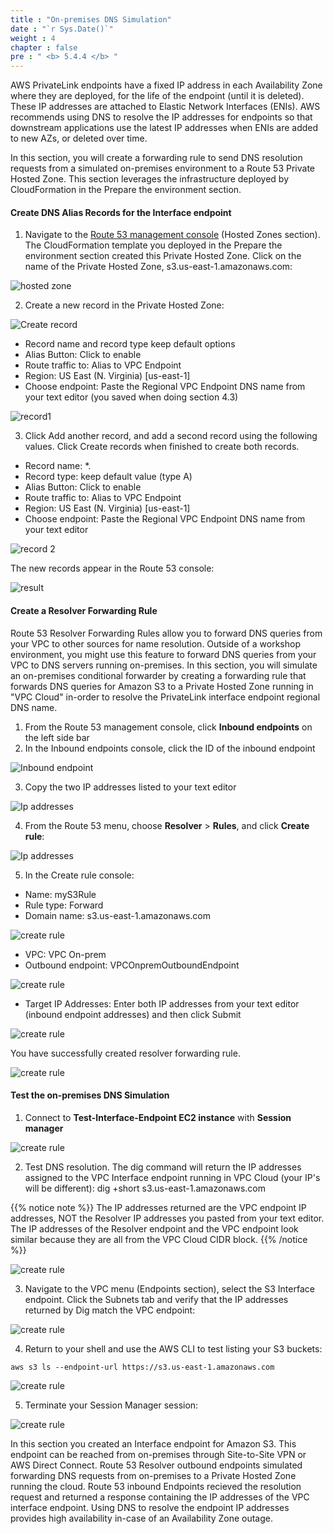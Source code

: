 ```yaml
---
title : "On-premises DNS Simulation"
date : "`r Sys.Date()`"
weight : 4
chapter : false
pre : " <b> 5.4.4 </b> "
---
```


AWS PrivateLink endpoints have a fixed IP address in each Availability Zone where they are deployed, for the life of the endpoint (until it is deleted). These IP addresses are attached to Elastic Network Interfaces (ENIs). AWS recommends using DNS to resolve the IP addresses for endpoints so that downstream applications use the latest IP addresses when ENIs are added to new AZs, or deleted over time.

In this section, you will create a forwarding rule to send DNS resolution requests from a simulated on-premises environment to a Route 53 Private Hosted Zone. This section leverages the infrastructure deployed by CloudFormation in the Prepare the environment section.

#### Create DNS Alias Records for the Interface endpoint
1. Navigate to the [Route 53 management console](https://us-east-1.console.aws.amazon.com/route53/v2/hostedzones?region=us-east-1#) (Hosted Zones section).  The CloudFormation template you deployed in the Prepare the environment section created this Private Hosted Zone. Click on the name of the Private Hosted Zone, s3.us-east-1.amazonaws.com:

![hosted zone](/images/4-onprem/hosted-zone.png?featherlight=false&width=90pc)

2. Create a new record in the Private Hosted Zone:

![Create record](/images/4-onprem/create-record1.png?featherlight=false&width=90pc)

+ Record name and record type keep default options
+ Alias Button: Click to enable
+ Route traffic to: Alias to VPC Endpoint
+ Region: US East (N. Virginia) [us-east-1]
+ Choose endpoint: Paste the Regional VPC Endpoint DNS name from your text editor (you saved when doing section 4.3)

![record1](/images/4-onprem/record1.png?featherlight=false&width=90pc)

3. Click Add another record, and add a second record using the following values. Click Create records when finished to create both records.
+ Record name: *.
+ Record type: keep default value (type A)
+ Alias Button: Click to enable
+ Route traffic to: Alias to VPC Endpoint
+ Region: US East (N. Virginia) [us-east-1]
+ Choose endpoint: Paste the Regional VPC Endpoint DNS name from your text editor

![record 2](/images/4-onprem/record2.png?featherlight=false&width=90pc)

The new records appear in the Route 53 console:

![result](/images/4-onprem/result.png?featherlight=false&width=90pc)

#### Create a Resolver Forwarding Rule

Route 53 Resolver Forwarding Rules allow you to forward DNS queries from your VPC to other sources for name resolution. Outside of a workshop environment, you might use this feature to forward DNS queries from your VPC to DNS servers running on-premises. In this section, you will simulate an on-premises conditional forwarder by creating a forwarding rule that forwards DNS queries for Amazon S3 to a Private Hosted Zone running in "VPC Cloud" in-order to resolve the PrivateLink interface endpoint regional DNS name.

1. From the Route 53 management console, click **Inbound endpoints** on the left side bar
2. In the Inbound endpoints console, click the ID of the inbound endpoint

![Inbound endpoint](/images/4-onprem/route53-1.png?featherlight=false&width=90pc)

3. Copy the two IP addresses listed to your text editor

![Ip addresses](/images/4-onprem/route53-2.png?featherlight=false&width=90pc)

4. From the Route 53 menu, choose **Resolver** > **Rules**, and click **Create rule**:

![Ip addresses](/images/4-onprem/route53-3.png?featherlight=false&width=90pc)

5. In the Create rule console:
+ Name: myS3Rule
+ Rule type: Forward
+ Domain name: s3.us-east-1.amazonaws.com

![create rule](/images/4-onprem/route53-4.png?featherlight=false&width=90pc)

+ VPC: VPC On-prem
+ Outbound endpoint: VPCOnpremOutboundEndpoint

![create rule](/images/4-onprem/route53-5.png?featherlight=false&width=90pc)

+ Target IP Addresses: Enter both IP addresses from your text editor (inbound endpoint addresses) and then click Submit

![create rule](/images/4-onprem/route53-6.png?featherlight=false&width=90pc)

You have successfully created resolver forwarding rule. 

![create rule](/images/4-onprem/route53-7.png?featherlight=false&width=90pc)

#### Test the on-premises DNS Simulation

1. Connect to **Test-Interface-Endpoint EC2 instance** with **Session manager**

![create rule](/images/4-onprem/test1.png?featherlight=false&width=90pc)

2. Test DNS resolution. The dig command will return the IP addresses assigned to the VPC Interface endpoint running in VPC Cloud (your IP's will be different): dig +short s3.us-east-1.amazonaws.com 

{{% notice note %}}
The IP addresses returned are the VPC endpoint IP addresses, NOT the Resolver IP addresses you pasted from your text editor. The IP addresses of the Resolver endpoint and the VPC endpoint look similar because they are all from the VPC Cloud CIDR block.
{{% /notice %}}

![create rule](/images/4-onprem/dig.png?featherlight=false&width=90pc)


3. Navigate to the VPC menu (Endpoints section), select the S3 Interface endpoint. Click the Subnets tab and verify that the IP addresses returned by Dig match the VPC endpoint:

![create rule](/images/4-onprem/subnet.png?featherlight=false&width=90pc)

4. Return to your shell and use the AWS CLI to test listing your S3 buckets:

```
aws s3 ls --endpoint-url https://s3.us-east-1.amazonaws.com
```

![create rule](/images/4-onprem/endpoint.png?featherlight=false&width=90pc)

5. Terminate your Session Manager session:

![create rule](/images/4-onprem/terminal.png?featherlight=false&width=90pc)

In this section you created an Interface endpoint for Amazon S3. This endpoint can be reached from on-premises through Site-to-Site VPN or AWS Direct Connect. Route 53 Resolver outbound endpoints simulated forwarding DNS requests from on-premises to a Private Hosted Zone running the cloud. Route 53 inbound Endpoints recieved the resolution request and returned a response containing the IP addresses of the VPC interface endpoint. Using DNS to resolve the endpoint IP addresses provides high availability in-case of an Availability Zone outage.